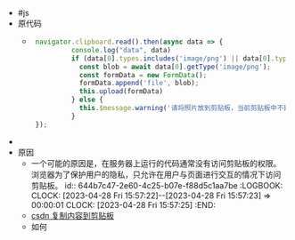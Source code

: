 - #js
- 原代码
	- ```js
	   navigator.clipboard.read().then(async data => {
	            console.log("data", data)
	            if (data[0].types.includes('image/png') || data[0].types.includes('image/jpeg')) {
	              const blob = await data[0].getType('image/png');
	              const formData = new FormData();
	              formData.append('file', blob);
	              this.upload(formData)
	            } else {
	              this.$message.warning('请将照片放到剪贴板，当前剪贴板中不是图片')
	            }
	   });
	  ```
-
- 原因
	- 一个可能的原因是，在服务器上运行的代码通常没有访问剪贴板的权限。浏览器为了保护用户的隐私，只允许在用户与页面进行交互的情况下访问剪贴板。
	  id:: 644b7c47-2e60-4c25-b07e-f88d5c1aa7be
	  :LOGBOOK:
	  CLOCK: [2023-04-28 Fri 15:57:22]--[2023-04-28 Fri 15:57:23] =>  00:00:01
	  CLOCK: [2023-04-28 Fri 15:57:25]
	  :END:
	- [csdn 复制内容到剪贴板](https://blog.csdn.net/qq_58340302/article/details/124480086)
	- 如何